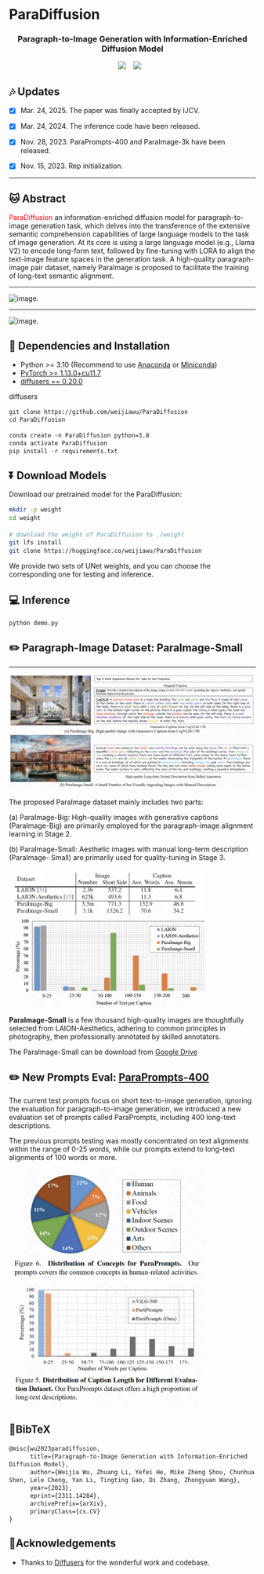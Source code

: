 # ParaDiffusion
### <div align="center"> Paragraph-to-Image Generation with Information-Enriched Diffusion Model <div> 

<div align="center">
  <a href="https://weijiawu.github.io/ParaDiffusionPage/"><img src="https://img.shields.io/static/v1?label=Project%20Page&message=Github&color=blue&logo=github-pages"></a> &ensp;
  <a href="https://arxiv.org/abs/2311.14284"><img src="https://img.shields.io/static/v1?label=Paper&message=Arxiv&color=red&logo=arxiv"></a> &ensp;
</div>

## :notes: **Updates**

- [x] Mar. 24, 2025. The paper was finally accepted by IJCV.
- [x] Mar. 24, 2024. The inference code have been released.
- [x] Nov. 28, 2023. ParaPrompts-400 and ParaImage-3k have been released.
- [x] Nov. 15, 2023. Rep initialization.


---

## 🐱 Abstract
<font color="red">ParaDiffusion</font> an information-enriched diffusion model for paragraph-to-image generation task, which delves into the transference of the extensive semantic comprehension capabilities of large language models to the task of image generation. At its core is using a large language model (e.g., Llama V2) to encode long-form text, followed by fine-tuning with LORA to align the text-image feature spaces in the generation task. A high-quality paragraph-image pair dataset, namely ParaImage is proposed to facilitate the training of long-text semantic alignment.

---

![image.](asset/images/WX20231124-120031@2x.png)

---
![image.](asset/images/WX20231124-120233@2x.png)


## 🔧 Dependencies and Installation

- Python >= 3.10 (Recommend to use [Anaconda](https://www.anaconda.com/download/#linux) or [Miniconda](https://docs.conda.io/en/latest/miniconda.html))
- [PyTorch >= 1.13.0+cu11.7](https://pytorch.org/)
- [diffusers == 0.20.0](https://pypi.org/project/diffusers/0.20.0/)

diffusers
```Shell
git clone https://github.com/weijiawu/ParaDiffusion
cd ParaDiffusion

conda create -n ParaDiffusion python=3.8
conda activate ParaDiffusion
pip install -r requirements.txt
```


## ⏬ Download Models


Download our pretrained model for the ParaDiffusion:
```bash 
mkdir -p weight
cd weight

# download the weight of ParaDiffusion to ./weight
git lfs install
git clone https://huggingface.co/weijiawu/ParaDiffusion
```
We provide two sets of UNet weights, and you can choose the corresponding one for testing and inference.

## 💻 Inference
```Shell
python demo.py
```


## ✏️ Paragraph-Image Dataset: ParaImage-Small
 
---
![image.](asset/images/WX20231124-120329@2x.png)

The proposed ParaImage dataset mainly includes two parts:

(a) ParaImage-Big: High-quality images with generative captions (ParaImage-Big) are primarily employed for the paragraph-image alignment learning in Stage 2.

(b) ParaImage-Small: Aesthetic images with manual long-term description (ParaImage- Small) are primarily used for quality-tuning in Stage 3.



<img src="asset/images/1700797160959.jpeg" width="400"/>  <img src="asset/images/1700797178853.jpeg" width="400"/>


**ParaImage-Small** is a few thousand high-quality images are thoughtfully selected from LAION-Aesthetics, adhering to common principles in photography, then professionally annotated by skilled annotators.


The ParaImage-Small can be download from [Google Drive](https://drive.google.com/file/d/12x0uS0KgD4_NqzJ1A7hLjGkPIwD1Ozud/view?usp=drive_link)




## ✏️ New Prompts Eval: [ParaPrompts-400](https://github.com/weijiawu/ParaDiffusion/blob/main/ParaPrompts-400/ParaPrompts_400.csv)

The current test prompts focus on short text-to-image generation, ignoring the evaluation for paragraph-to-image generation, we introduced a new evaluation set of prompts called ParaPrompts, including 400 long-text descriptions.

The previous prompts testing was mostly concentrated on text alignments within the range of 0-25 words, while our prompts extend to long-text alignments of 100 words or more.


<img src="asset/images/1700797464794.jpg" width="400"/>  <img src="asset/images/1700797453021.jpg" width="400"/>



## 📖BibTeX
    @misc{wu2023paradiffusion,
          title={Paragraph-to-Image Generation with Information-Enriched Diffusion Model}, 
          author={Weijia Wu, Zhuang Li, Yefei He, Mike Zheng Shou, Chunhua Shen, Lele Cheng, Yan Li, Tingting Gao, Di Zhang, Zhongyuan Wang},
          year={2023},
          eprint={2311.14284},
          archivePrefix={arXiv},
          primaryClass={cs.CV}
    }
    
## 🤗Acknowledgements
- Thanks to [Diffusers](https://github.com/huggingface/diffusers) for the wonderful work and codebase.

